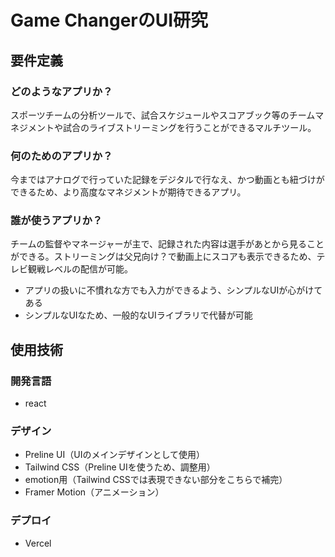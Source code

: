 # Game ChangerのUI研究
## 要件定義
### どのようなアプリか？
スポーツチームの分析ツールで、試合スケジュールやスコアブック等のチームマネジメントや試合のライブストリーミングを行うことができるマルチツール。

### 何のためのアプリか？
今まではアナログで行っていた記録をデジタルで行なえ、かつ動画とも紐づけができるため、より高度なマネジメントが期待できるアプリ。

### 誰が使うアプリか？
チームの監督やマネージャーが主で、記録された内容は選手があとから見ることができる。ストリーミングは父兄向け？で動画上にスコアも表示できるため、テレビ観戦レベルの配信が可能。

* アプリの扱いに不慣れな方でも入力ができるよう、シンプルなUIが心がけてある
* シンプルなUIなため、一般的なUIライブラリで代替が可能



## 使用技術
### 開発言語
* react
### デザイン
* Preline UI（UIのメインデザインとして使用）
* Tailwind CSS（Preline UIを使うため、調整用）
* emotion用（Tailwind CSSでは表現できない部分をこちらで補完）
* Framer Motion（アニメーション）

### デプロイ
* Vercel

